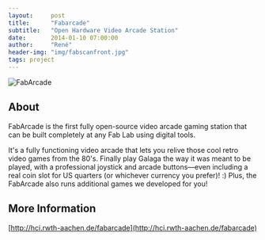 ```yaml
---
layout:     post
title:      "Fabarcade"
subtitle:   "Open Hardware Video Arcade Station"
date:       2014-01-10 07:00:00
author:     "René"
header-img: "img/fabscanfront.jpg"
tags: project
---
```

![FabArcade](http://hci.rwth-aachen.de/img/wiki_up/FabArcade_total.png)

## About

FabArcade is the first fully open-source video arcade gaming station that can be built completely at any Fab Lab using digital tools.

It's a fully functioning video arcade that lets you relive those cool retro video games from the 80's. Finally play Galaga the way it was meant to be played, with a professional joystick and arcade buttons—even including a real coin slot for US quarters (or whichever currency you prefer)! :) Plus, the FabArcade also runs additional games we developed for you!


## More Information
[http://hci.rwth-aachen.de/fabarcade](http://hci.rwth-aachen.de/fabarcade)
